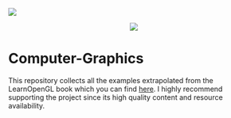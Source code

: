 <a href="https://postgresql.org"><img src="https://img.shields.io/badge/Powered%20by-LearnOpenGL-blue.svg"/></a>


<p align="center"> 
  <img  src="https://github.com/riccardokhm/Computer-Graphics/OpenGL_Icon.jpg">
</p>

# Computer-Graphics

This repository collects all the examples extrapolated from the LearnOpenGL book which you can find [here](https://learnopengl.com/Getting-started/OpenGL). I highly recommend supporting the project since its high quality content and resource availability. 
